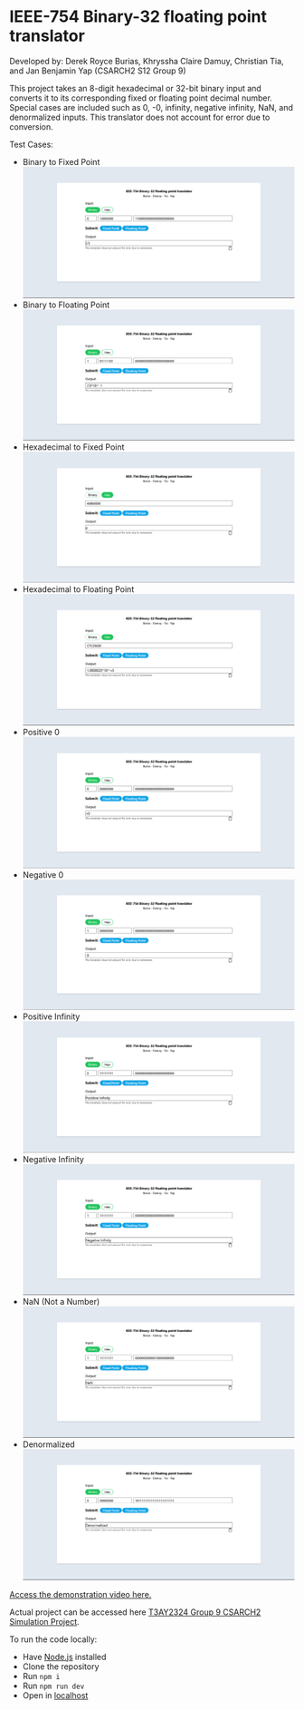 # IEEE-754 Binary-32 floating point translator 

Developed by: Derek Royce Burias, Khryssha Claire Damuy, Christian Tia, and Jan Benjamin Yap (CSARCH2 S12 Group 9)

This project takes an 8-digit hexadecimal or 32-bit binary input and converts it to its corresponding fixed or floating point decimal number. Special cases are included such as 0, -0, infinity, negative infinity, NaN, and denormalized inputs. This translator does not account for error due to conversion.

Test Cases:
- Binary to Fixed Point
![Binary to Fixed Point Screenshot](test-cases/bin-to-fixed.png)
- Binary to Floating Point
![Binary to Floating Point Screenshot](test-cases/bin-to-float.png)
- Hexadecimal to Fixed Point
![Hexadecimal to Fixed Point Screenshot](test-cases/hex-to-fixed.png)
- Hexadecimal to Floating Point
![Hexadecimal to Floating Point Screenshot](test-cases/hex-to-float.png)
- Positive 0
![0 Screenshot](test-cases/0.png)
- Negative 0
![Negative 0 Screenshot](test-cases/neg-0.png)
- Positive Infinity
![Infinity Screenshot](test-cases/inf.png)
- Negative Infinity
![Negative Infinity Screenshot](test-cases/neg-inf.png)
- NaN (Not a Number)
![NaN Screenshot](test-cases/nan.png)
- Denormalized
![Denormalized Screenshot](test-cases/denormalized.png)

[Access the demonstration video here.](https://youtu.be/BXOSGPJJCwU)

Actual project can be accessed here [T3AY2324 Group 9 CSARCH2 Simulation Project](https://christianvtia.github.io/arch2-sp/).

To run the code locally:
- Have [Node.js](https://nodejs.org/en) installed
- Clone the repository
- Run ```npm i```
- Run ```npm run dev```
- Open in [localhost](http://localhost:5173/arch2-sp/)
